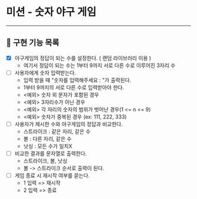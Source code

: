 # 미션 - 숫자 야구 게임

---
## 📑 구현 기능 목록
- [x] 야구게임의 정답이 되는 수를 설정한다. ( 랜덤 라이브러리 이용 )
  - 여기서 정답이 되는 수는 1부터 9까지 서로 다른 수로 이루어진 3자리 수
- [ ] 사용자에게 숫자 입력받는다.
  - 입력 받을 때 "숫자를 입력해주세요 : "가 출력된다. 
  - 1부터 9까지의 서로 다른 수로 입력받아야 한다.
  - <예외> 숫자 외 문자가 포함된 경우
  - <예외> 3자리수가 아닌 경우
  - <예외> 각 자리의 숫자의 범위가 벗어난 경우(1 <= n <= 9)
  - <예외> 숫자가 중복된 경우 (ex: 111, 222, 333)
- [ ] 사용자가 제시한 수와 야구게임의 정답과 비교한다.
  - 스트라이크 : 같은 자리, 같은 수
  - 볼 : 다른 자리, 같은 수
  - 낫싱 : 모든 수가 일치X
- [ ] 비교한 결과를 문자열로 출력한다.
  - 스트라이크, 볼, 낫싱
  - 볼 -> 스트라이크 순서로 출력이 된다.
- [ ] 게임 종료 시 재시작 여부를 묻는다.
  - 1 입력 => 재시작
  - 2 입력 => 종료
